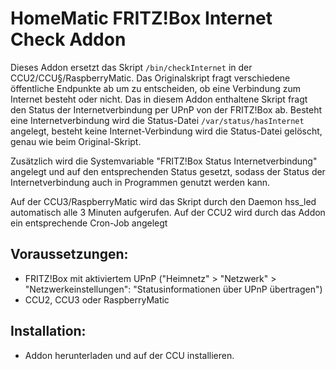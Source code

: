 # HomeMatic FRITZ!Box Internet Check Addon
Dieses Addon ersetzt das Skript `/bin/checkInternet` in der CCU2/CCU§/RaspberryMatic. Das Originalskript fragt verschiedene öffentliche Endpunkte ab um zu entscheiden, ob eine Verbindung zum Internet besteht oder nicht. Das in diesem Addon enthaltene Skript fragt den Status der Internetverbindung per UPnP von der FRITZ!Box ab. Besteht eine Internetverbindung wird die Status-Datei `/var/status/hasInternet` angelegt, besteht keine Internet-Verbindung wird die Status-Datei gelöscht, genau wie beim Original-Skript.

Zusätzlich wird die Systemvariable "FRITZ!Box Status Internetverbindung" angelegt und auf den entsprechenden Status gesetzt, sodass der Status der Internetverbindung auch in Programmen genutzt werden kann.

Auf der CCU3/RaspberryMatic wird das Skript durch den Daemon hss_led automatisch alle 3 Minuten aufgerufen. Auf der CCU2 wird durch das Addon ein entsprechende Cron-Job angelegt

## Voraussetzungen:
- FRITZ!Box mit aktiviertem UPnP ("Heimnetz" > "Netzwerk" > "Netzwerkeinstellungen": "Statusinformationen über UPnP übertragen")
- CCU2, CCU3 oder RaspberryMatic

## Installation:
- Addon herunterladen und auf der CCU installieren.
